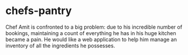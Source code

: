 # chefs-pantry
Chef Amit is confronted to a big problem: due to his incredible number of bookings, maintaining a count of everything he has in his huge kitchen became a pain. He would like a web application to help him manage an inventory of all the ingredients he possesses.

